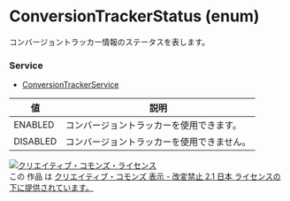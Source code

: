 # ConversionTrackerStatus (enum)
コンバージョントラッカー情報のステータスを表します。
### Service
+ [ConversionTrackerService](../services/ConversionTrackerService.md)

| 値 | 説明 | 
|---|---|
| ENABLED| コンバージョントラッカーを使用できます。 |
| DISABLED| コンバージョントラッカーを使用できません。 |

<a rel="license" href="http://creativecommons.org/licenses/by-nd/2.1/jp/"><img alt="クリエイティブ・コモンズ・ライセンス" style="border-width:0" src="https://i.creativecommons.org/l/by-nd/2.1/jp/88x31.png" /></a><br />この 作品 は <a rel="license" href="http://creativecommons.org/licenses/by-nd/2.1/jp/">クリエイティブ・コモンズ 表示 - 改変禁止 2.1 日本 ライセンスの下に提供されています。</a>
